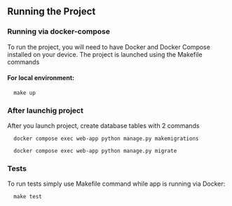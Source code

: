 ## Running the Project

### Running via docker-compose
To run the project, you will need to have Docker and Docker Compose installed on your device.
The project is launched using the Makefile commands
#### For local environment:
```shell
  make up
```

### After launchig project
After you launch project, create database tables with 2 commands
```shell
  docker compose exec web-app python manage.py makemigrations
  
  docker compose exec web-app python manage.py migrate
```

### Tests
To run tests simply use Makefile command while app is running via Docker:
```shell
  make test
```
